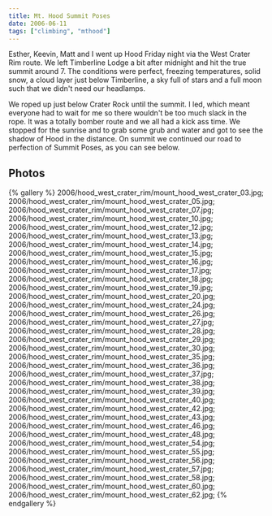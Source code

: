 ```yaml
---
title: Mt. Hood Summit Poses
date: 2006-06-11
tags: ["climbing", "mthood"]
---
```

Esther, Keevin, Matt and I went up Hood Friday night via the West Crater Rim route.  We left Timberline Lodge a bit after midnight and hit the true summit around 7.  The conditions were perfect, freezing temperatures, solid snow, a cloud layer just below Timberline, a sky full of stars and a full moon such that we didn't need our headlamps.

We roped up just below Crater Rock until the summit.  I led, which meant everyone had to wait for me so there wouldn't be too much slack in the rope.  It was a totally bomber route and we all had a kick ass time.  We stopped for the sunrise and to grab some grub and water and got to see the shadow of Hood in the distance.  On summit we continued our road to perfection of Summit Poses, as you can see below.


## Photos 

{% gallery %} 
2006/hood_west_crater_rim/mount_hood_west_crater_03.jpg;
2006/hood_west_crater_rim/mount_hood_west_crater_05.jpg;
2006/hood_west_crater_rim/mount_hood_west_crater_07.jpg;
2006/hood_west_crater_rim/mount_hood_west_crater_10.jpg;
2006/hood_west_crater_rim/mount_hood_west_crater_12.jpg;
2006/hood_west_crater_rim/mount_hood_west_crater_13.jpg;
2006/hood_west_crater_rim/mount_hood_west_crater_14.jpg;
2006/hood_west_crater_rim/mount_hood_west_crater_15.jpg;
2006/hood_west_crater_rim/mount_hood_west_crater_16.jpg;
2006/hood_west_crater_rim/mount_hood_west_crater_17.jpg;
2006/hood_west_crater_rim/mount_hood_west_crater_18.jpg;
2006/hood_west_crater_rim/mount_hood_west_crater_19.jpg;
2006/hood_west_crater_rim/mount_hood_west_crater_20.jpg;
2006/hood_west_crater_rim/mount_hood_west_crater_24.jpg;
2006/hood_west_crater_rim/mount_hood_west_crater_26.jpg;
2006/hood_west_crater_rim/mount_hood_west_crater_27.jpg;
2006/hood_west_crater_rim/mount_hood_west_crater_28.jpg;
2006/hood_west_crater_rim/mount_hood_west_crater_29.jpg;
2006/hood_west_crater_rim/mount_hood_west_crater_30.jpg;
2006/hood_west_crater_rim/mount_hood_west_crater_35.jpg;
2006/hood_west_crater_rim/mount_hood_west_crater_36.jpg;
2006/hood_west_crater_rim/mount_hood_west_crater_37.jpg;
2006/hood_west_crater_rim/mount_hood_west_crater_38.jpg;
2006/hood_west_crater_rim/mount_hood_west_crater_39.jpg;
2006/hood_west_crater_rim/mount_hood_west_crater_40.jpg;
2006/hood_west_crater_rim/mount_hood_west_crater_42.jpg;
2006/hood_west_crater_rim/mount_hood_west_crater_43.jpg;
2006/hood_west_crater_rim/mount_hood_west_crater_46.jpg;
2006/hood_west_crater_rim/mount_hood_west_crater_48.jpg;
2006/hood_west_crater_rim/mount_hood_west_crater_54.jpg;
2006/hood_west_crater_rim/mount_hood_west_crater_55.jpg;
2006/hood_west_crater_rim/mount_hood_west_crater_56.jpg;
2006/hood_west_crater_rim/mount_hood_west_crater_57.jpg;
2006/hood_west_crater_rim/mount_hood_west_crater_58.jpg;
2006/hood_west_crater_rim/mount_hood_west_crater_60.jpg;
2006/hood_west_crater_rim/mount_hood_west_crater_62.jpg;
{% endgallery %}
